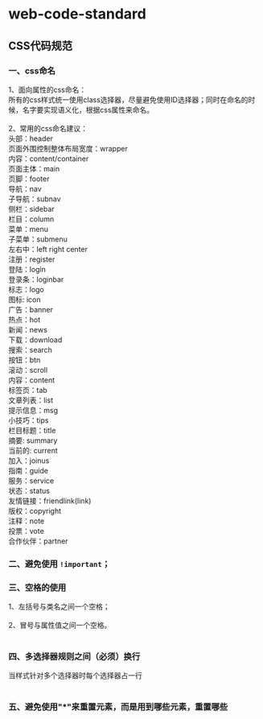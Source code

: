 # web-code-standard
## CSS代码规范
### 一、css命名<br/>
1、面向属性的css命名：<br/>
    所有的css样式统一使用class选择器，尽量避免使用ID选择器；同时在命名的时候，名字要实现语义化，根据css属性来命名。<br/><br/>
2、常用的css命名建议：<br/>
    头部：header<br/>
    页面外围控制整体布局宽度：wrapper<br/>
    内容：content/container<br/>
    页面主体：main<br/>
    页脚：footer<br/>
    导航：nav<br/>
    子导航：subnav<br/>
    侧栏：sidebar<br/>
    栏目：column<br/>
    菜单：menu<br/>
    子菜单：submenu<br/>
    左右中：left right center<br/>
    注册：register<br/>
    登陆：login<br/>
    登录条：loginbar<br/>
    标志：logo<br/>
    图标: icon<br/>
    广告：banner<br/>
    热点：hot<br/>
    新闻：news<br/>
    下载：download<br/>
    搜索：search<br/>
    按钮：btn<br/>
    滚动：scroll<br/>
    内容：content<br/>
    标签页：tab<br/>
    文章列表：list<br/>
    提示信息：msg<br/>
    小技巧：tips<br/>
    栏目标题：title<br/>
    摘要: summary<br/>
    当前的: current<br/>
    加入：joinus<br/>
    指南：guide<br/>
    服务：service<br/>
    状态：status<br/>
    友情链接：friendlink(link)<br/>
    版权：copyright<br/>
    注释：note<br/>
    投票：vote<br/>
    合作伙伴：partner<br/>
### 二、避免使用 `!important`；
### 三、空格的使用
1、左括号与类名之间一个空格；<br/><br/>
2、冒号与属性值之间一个空格。<br/><br/>
### 四、多选择器规则之间（必须）换行
当样式针对多个选择器时每个选择器占一行<br/><br/>
### 五、避免使用"\*"来重置元素，而是用到哪些元素，重置哪些
